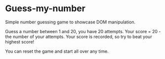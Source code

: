# Guess-my-number


Simple number guessing game to showcase DOM manipulation.

Guess a number between 1 and 20, you have 20 attempts.
Your score = 20 - the number of your attempts. 
Your score is recorded, so try to beat your highest score!

You can reset the game and start all over any time.
